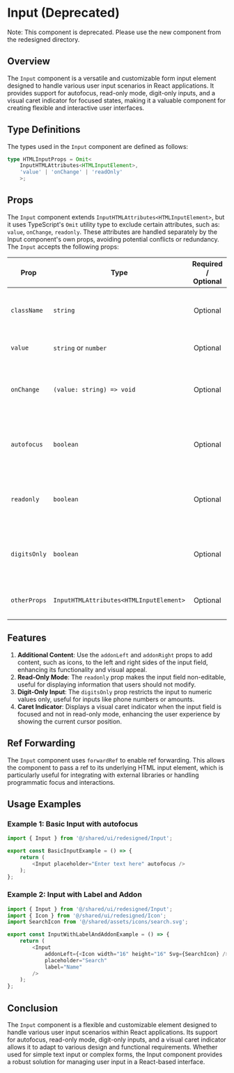 # Input (Deprecated)

Note: This component is deprecated. Please use the new component from the redesigned directory.

## Overview 
The `Input` component is a versatile and customizable form input element designed to handle various user input scenarios in React applications. It provides support for autofocus, read-only mode, digit-only inputs, and a visual caret indicator for focused states, making it a valuable component for creating flexible and interactive user interfaces.

## Type Definitions
The types used in the `Input` component are defined as follows:
```typescript
type HTMLInputProps = Omit<
    InputHTMLAttributes<HTMLInputElement>,
    'value' | 'onChange' | 'readOnly' 
    >;
```

## Props
The `Input` component extends `InputHTMLAttributes<HTMLInputElement>`, but it uses TypeScript's `Omit` utility type to exclude certain attributes, such as: `value`, `onChange`, `readonly`.
These attributes are handled separately by the Input component's own props, avoiding potential conflicts or redundancy.
The `Input` accepts the following props:

| Prop         | Type                                    |          Required / Optional          | Description                                                    |
|--------------|-----------------------------------------|:-------------------------------------:|----------------------------------------------------------------|
| `className`  | `string`                                |               Optional                | Additional custom class names to style the input.              |
| `value`      | `string` or  `number`                   |               Optional                | The current value of the input field.                          |
| `onChange`   | `(value: string) => void`               |               Optional                | Callback function triggered when the input value changes.      |
| `autofocus`  | `boolean`                               |               Optional                | If `true`, the input field will automatically focus on render. |
| `readonly`   | `boolean`                               |               Optional                | If `true`, the input field will be read-only and non-editable. |
| `digitsOnly` | `boolean`                               |               Optional                | If `true`, the input field will only accept numeric values.    |
| `otherProps` | `InputHTMLAttributes<HTMLInputElement>` |               Optional                | Any additional input HTML attributes.                          |


## Features
1.  **Additional Content**: Use the `addonLeft` and `addonRight` props to add content, such as icons, to the left and right sides of the input field, enhancing its functionality and visual appeal.
2.  **Read-Only Mode**: The `readonly` prop makes the input field non-editable, useful for displaying information that users should not modify.
3.  **Digit-Only Input**: The `digitsOnly` prop restricts the input to numeric values only, useful for inputs like phone numbers or amounts.
4.  **Caret Indicator**: Displays a visual caret indicator when the input field is focused and not in read-only mode, enhancing the user experience by showing the current cursor position.
## Ref Forwarding
The `Input` component uses `forwardRef` to enable ref forwarding. This allows the component to pass a ref to its underlying HTML input element, which is particularly useful for integrating with external libraries or handling programmatic focus and interactions.


## Usage Examples

### Example 1: Basic Input with autofocus
```typescript jsx
import { Input } from '@/shared/ui/redesigned/Input';

export const BasicInputExample = () => {
    return (
        <Input placeholder="Enter text here" autofocus />
    );
};
```
### Example 2: Input with Label and Addon
```typescript jsx
import { Input } from '@/shared/ui/redesigned/Input';
import { Icon } from '@/shared/ui/redesigned/Icon';
import SearchIcon from '@/shared/assets/icons/search.svg';

export const InputWithLabelAndAddonExample = () => {
    return (
        <Input
            addonLeft={<Icon width="16" height="16" Svg={SearchIcon} />}
            placeholder="Search"
            label="Name"
        />
    );
};
```

## Conclusion
The `Input` component is a flexible and customizable element designed to handle various user input scenarios within React applications. Its support for autofocus, read-only mode, digit-only inputs, and a visual caret indicator allows it to adapt to various design and functional requirements. Whether used for simple text input or complex forms, the Input component provides a robust solution for managing user input in a React-based interface.
